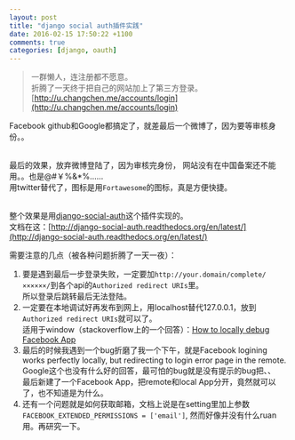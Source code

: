 ```yaml
---
layout: post
title: "django social auth插件实践"
date: 2016-02-15 17:50:22 +1100
comments: true
categories: [django, oauth]
---
```


> 一群懒人，连注册都不愿意。    
折腾了一天终于把自己的网站加上了第三方登录。    
[http://u.changchen.me/accounts/login](http://u.changchen.me/accounts/login)
<!--more-->

Facebook github和Google都搞定了，就差最后一个微博了，因为要等审核身份。。    
<img  style="max-height:300px" class="lazy" data-original="/images/blog/160215_django_social_auth/title.jpg">     
<br>

最后的效果，放弃微博登陆了，因为审核完身份，
网站没有在中国备案还不能用。。也是@#￥%&*%……     
用twitter替代了，图标是用`Fortawesome`的图标，真是方便快捷。  
<img  style="max-height:350px" class="lazy" data-original="/images/blog/160215_django_social_auth/final_django_social.jpg">     
<br>

整个效果是用[django-social-auth](https://github.com/omab/django-social-auth)这个插件实现的。    
文档在这：[http://django-social-auth.readthedocs.org/en/latest/](http://django-social-auth.readthedocs.org/en/latest/)

需要注意的几点（被各种问题折腾了一天一夜）：   
1. 要是遇到最后一步登录失败，一定要加`http://your.domain/complete/××××××/`到各个api的`Authorized redirect URIs`里。    
所以登录后跳转最后无法登陆。    
2. 一定要在本地调试好再发布到网上，用localhost替代127.0.0.1，放到`Authorized redirect URIs`就可以了。   
适用于window（stackoverflow上的一个回答）：[How to locally debug Facebook App](http://stackoverflow.com/questions/8798016/how-to-locally-debug-facebook-php-apps)   
3. 最后的时候我遇到一个bug折磨了我一个下午，就是Facebook logining works perfectly locally, but redirecting to login error page in the remote.     
Google这个也没有什么好的回答，最可怕的bug就是没有提示的bug把、、   
最后新建了一个Facebook App，把remote和local App分开，竟然就可以了，也不知道是为什么。     
4. 还有一个问题就是如何获取邮箱，文档上说是在setting里加上参数`FACEBOOK_EXTENDED_PERMISSIONS = ['email']`, 然而好像并没有什么ruan用。再研究一下。    

